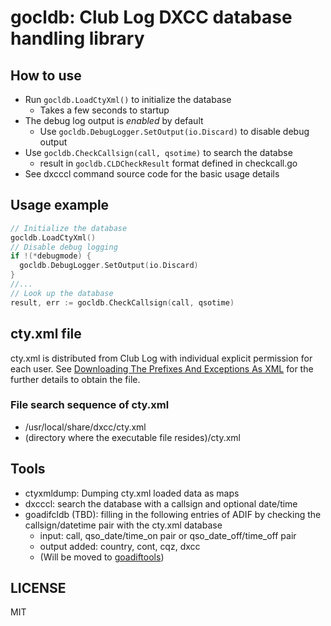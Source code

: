 # gocldb:  Club Log DXCC database handling library

## How to use

* Run `gocldb.LoadCtyXml()` to initialize the database
  - Takes a few seconds to startup
* The debug log output is *enabled* by default
  - Use `gocldb.DebugLogger.SetOutput(io.Discard)` to disable debug output
* Use `gocldb.CheckCallsign(call, qsotime)` to search the databse
  - result in `gocldb.CLDCheckResult` format defined in checkcall.go
* See dxcccl command source code for the basic usage details

## Usage example

```go
// Initialize the database
gocldb.LoadCtyXml()
// Disable debug logging
if !(*debugmode) {
  gocldb.DebugLogger.SetOutput(io.Discard)
}
//...
// Look up the database
result, err := gocldb.CheckCallsign(call, qsotime)
```

## cty.xml file

cty.xml is distributed from Club Log with individual explicit
permission for each user.
See [Downloading The Prefixes And Exceptions As XML](https://clublog.freshdesk.com/support/solutions/articles/54902-downloading-the-prefixes-and-exceptions-as-xml)
for the further details to obtain the file.

### File search sequence of cty.xml 

* /usr/local/share/dxcc/cty.xml
* (directory where the executable file resides)/cty.xml

## Tools

* ctyxmldump: Dumping cty.xml loaded data as maps
* dxcccl: search the database with a callsign and optional date/time
* goadifcldb (TBD): filling in the following entries of ADIF by checking the callsign/datetime pair with the cty.xml database
  - input: call, qso_date/time_on pair or qso_date_off/time_off pair
  - output added: country, cont, cqz, dxcc
  - (Will be moved to [goadiftools](https://github.com/jj1bdx/goadiftools))

## LICENSE

MIT

